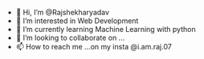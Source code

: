 - 👋 Hi, I’m @Rajshekharyadav
- 👀 I’m interested in Web Development
- 🌱 I’m currently learning Machine Learning with python
- 💞️ I’m looking to collaborate on ...
- 📫 How to reach me ...on my insta @i.am.raj.07

<!---
Rajshekharyadav/Rajshekharyadav is a ✨ special ✨ repository because its `README.md` (this file) appears on your GitHub profile.
You can click the Preview link to take a look at your changes.
--->
